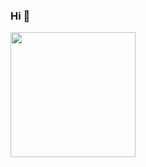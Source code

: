 ### Hi 👋
<div align="left">
  <img src="https://media.giphy.com/media/6ZSIyxazaqlCrCuRMB/giphy.gif" width="200"/>
</div>
